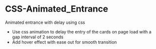 # CSS-Animated_Entrance
Animated entrance with delay using css


* Use css animation to delay the entry of the cards on page load with a gap interval of 2 seconds
* Add hover effect with ease out for smooth transition
